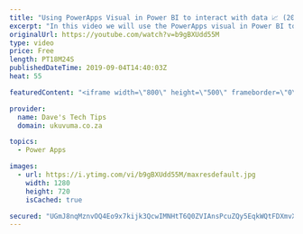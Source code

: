 ```yaml
---
title: "Using PowerApps Visual in Power BI to interact with data 📈 (2019)"
excerpt: "In this video we will use the PowerApps visual in Power BI to update data in SQL while auto refreshing the Power BI report instantaneously. The Power BI report is using direct query to not rely on scheduled refreshes\\imports.  The PowerApp will allow data to be: Browsed Created Updated"
originalUrl: https://youtube.com/watch?v=b9gBXUdd55M
type: video
price: Free
length: PT18M24S
publishedDateTime: 2019-09-04T14:40:03Z
heat: 55

featuredContent: "<iframe width=\"800\" height=\"500\" frameborder=\"0\" src=\"https://www.youtube.com/embed/b9gBXUdd55M\" allow=\"accelerometer; autoplay; encrypted-media; gyroscope; picture-in-picture\" allowfullscreen></iframe>"

provider:
  name: Dave's Tech Tips
  domain: ukuvuma.co.za

topics:
  - Power Apps

images:
  - url: https://i.ytimg.com/vi/b9gBXUdd55M/maxresdefault.jpg
    width: 1280
    height: 720
    isCached: true

secured: "UGmJ8nqMznvOQ4Eo9x7kijk3QcwIMNHtT6Q0ZVIAnsPcuZQy5EqkWQtFDXmvXh1yHRc/69q5qEuiFx57IA69kocz8ssbkFdimswnK5IswBWVg/44LCdVcHa8O2bLyLcoT92pO0fIJR6oweU2ns257je1/av3OiSn4UytFljpPunkFurV7f2rPwYxDIYeTBFQLXu+Ai3PIjB4j8KzQgPJdv7FI91nftrwCl5YVGVxFcRM37bT6WA8w7Cf7aDiDixr6peI1r1UzzpJjWGegzxkPVZvsHApMm0aIcVyfSQTNi88WkoB3XXWxiOc2Cx+cNlylHbYF6LFbNH8p+7AowhJwggo0ma0sOOs1jiy6gvLO9VkYEBDwvlfLnCNH1+hn2lHMyCYiqh+nWEWsKpk43EA1vHE8Z8jjJeTEWQEa/U5Um4=;z/LPbfb/JwmeBiPsgUE03g=="
---
```


